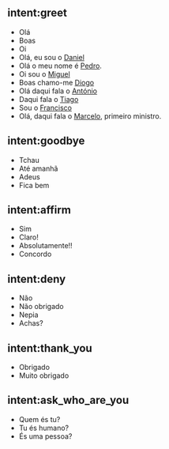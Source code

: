 ## intent:greet
- Olá
- Boas
- Oi
- Olá, eu sou o [Daniel](name)
- Olá o meu nome é [Pedro](name).
- Oi sou o [Miguel](name)
- Boas chamo-me [Diogo](name)
- Olá daqui fala o [António](name)
- Daqui fala o [Tiago](name)
- Sou o [Francisco](name)
- Olá, daqui fala o [Marcelo](name), primeiro ministro.

## intent:goodbye
- Tchau
- Até amanhã
- Adeus
- Fica bem

## intent:affirm
- Sim
- Claro!
- Absolutamente!!
- Concordo


## intent:deny
- Não
- Não obrigado
- Nepia
- Achas?


## intent:thank_you
- Obrigado
- Muito obrigado

## intent:ask_who_are_you
- Quem és tu?
- Tu és humano?
- És uma pessoa?



